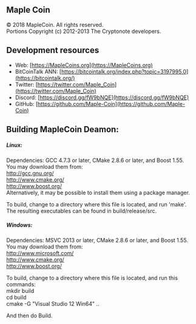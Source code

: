 ## Maple Coin

© 2018 MapleCoin. All rights reserved.     
Portions Copyright (c) 2012-2013 The Cryptonote developers.

## Development resources

- Web: [https://MapleCoins.org](https://MapleCoins.org)
- BitCoinTalk ANN: [https://bitcointalk.org/index.php?topic=3197995.0](https://bitcointalk.org/)
- Twitter: [https://twitter.com/Maple_Coin](https://twitter.com/Maple_Coin)
- Discord: [https://discord.gg/fW9bNQE](https://discord.gg/fW9bNQE)
- GitHub: [https://github.com/Maple-Coin](https://github.com/Maple-Coin)

## Building MapleCoin Deamon:   
##### Linux:     
  Dependencies: GCC 4.7.3 or later, CMake 2.8.6 or later, and Boost 1.55.     
  You may download them from:     
  http://gcc.gnu.org/     
  http://www.cmake.org/     
  http://www.boost.org/    
  Alternatively, it may be possible to install them using a package manager.    

  To build, change to a directory where this file is located, and run 'make'.     
  The resulting executables can be found in build/release/src.


##### Windows:     
Dependencies: MSVC 2013 or later, CMake 2.8.6 or later, and Boost 1.55. You may download them from:     
http://www.microsoft.com/     
http://www.cmake.org/     
http://www.boost.org/    
    
To build, change to a directory where this file is located, and run this commands:     
mkdir build   
cd build    
cmake -G "Visual Studio 12 Win64" ..    

And then do Build.   
